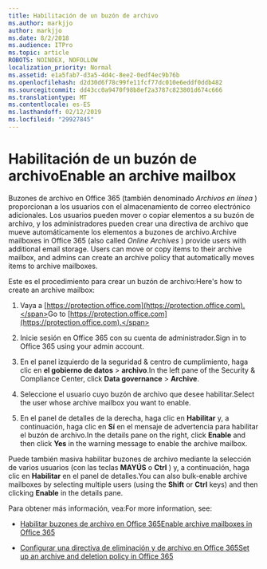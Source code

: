 ```yaml
---
title: Habilitación de un buzón de archivo
ms.author: markjjo
author: markjjo
ms.date: 8/2/2018
ms.audience: ITPro
ms.topic: article
ROBOTS: NOINDEX, NOFOLLOW
localization_priority: Normal
ms.assetid: e1a5fab7-d3a5-4d4c-8ee2-0edf4ec9b76b
ms.openlocfilehash: d2d30d6f78c99fe11fcf77dc010e6eddf0ddb482
ms.sourcegitcommit: dd43cc0a9470f98b8ef2a3787c823801d674c666
ms.translationtype: MT
ms.contentlocale: es-ES
ms.lasthandoff: 02/12/2019
ms.locfileid: "29927845"
---
```

# <a name="enable-an-archive-mailbox"></a><span data-ttu-id="04e9e-102">Habilitación de un buzón de archivo</span><span class="sxs-lookup"><span data-stu-id="04e9e-102">Enable an archive mailbox</span></span>

<span data-ttu-id="04e9e-p101">Buzones de archivo en Office 365 (también denominado *Archivos en línea* ) proporcionan a los usuarios con el almacenamiento de correo electrónico adicionales. Los usuarios pueden mover o copiar elementos a su buzón de archivo, y los administradores pueden crear una directiva de archivo que mueve automáticamente los elementos a buzones de archivo.</span><span class="sxs-lookup"><span data-stu-id="04e9e-p101">Archive mailboxes in Office 365 (also called  *Online Archives*  ) provide users with additional email storage. Users can move or copy items to their archive mailbox, and admins can create an archive policy that automatically moves items to archive mailboxes.</span></span> 
  
<span data-ttu-id="04e9e-105">Este es el procedimiento para crear un buzón de archivo:</span><span class="sxs-lookup"><span data-stu-id="04e9e-105">Here's how to create an archive mailbox:</span></span>
  
1. <span data-ttu-id="04e9e-106">Vaya a [https://protection.office.com](https://protection.office.com).</span><span class="sxs-lookup"><span data-stu-id="04e9e-106">Go to [https://protection.office.com](https://protection.office.com).</span></span>
    
2. <span data-ttu-id="04e9e-107">Inicie sesión en Office 365 con su cuenta de administrador.</span><span class="sxs-lookup"><span data-stu-id="04e9e-107">Sign in to Office 365 using your admin account.</span></span>
    
3. <span data-ttu-id="04e9e-108">En el panel izquierdo de la seguridad &amp; centro de cumplimiento, haga clic en **el gobierno de datos** \> **archivo**.</span><span class="sxs-lookup"><span data-stu-id="04e9e-108">In the left pane of the Security &amp; Compliance Center, click **Data governance** \> **Archive**.</span></span>
    
4. <span data-ttu-id="04e9e-109">Seleccione el usuario cuyo buzón de archivo que desee habilitar.</span><span class="sxs-lookup"><span data-stu-id="04e9e-109">Select the user whose archive mailbox you want to enable.</span></span>
    
5. <span data-ttu-id="04e9e-110">En el panel de detalles de la derecha, haga clic en **Habilitar** y, a continuación, haga clic en **Sí** en el mensaje de advertencia para habilitar el buzón de archivo.</span><span class="sxs-lookup"><span data-stu-id="04e9e-110">In the details pane on the right, click **Enable** and then click **Yes** in the warning message to enable the archive mailbox.</span></span> 
    
<span data-ttu-id="04e9e-111">Puede también masiva habilitar buzones de archivo mediante la selección de varios usuarios (con las teclas **MAYÚS** o **Ctrl** ) y, a continuación, haga clic en **Habilitar** en el panel de detalles.</span><span class="sxs-lookup"><span data-stu-id="04e9e-111">You can also bulk-enable archive mailboxes by selecting multiple users (using the **Shift** or **Ctrl** keys) and then clicking **Enable** in the details pane.</span></span> 
  
<span data-ttu-id="04e9e-112">Para obtener más información, vea:</span><span class="sxs-lookup"><span data-stu-id="04e9e-112">For more information, see:</span></span>
  
- [<span data-ttu-id="04e9e-113">Habilitar buzones de archivo en Office 365</span><span class="sxs-lookup"><span data-stu-id="04e9e-113">Enable archive mailboxes in Office 365</span></span>](https://support.office.com/article/enable-archive-mailboxes-in-the-office-365-security-compliance-center-268a109e-7843-405b-bb3d-b9393b2342ce)
    
- [<span data-ttu-id="04e9e-114">Configurar una directiva de eliminación y de archivo en Office 365</span><span class="sxs-lookup"><span data-stu-id="04e9e-114">Set up an archive and deletion policy in Office 365</span></span>](https://support.office.com/article/Set-up-an-archive-and-deletion-policy-for-mailboxes-in-your-Office-365-organization-ec3587e4-7b4a-40fb-8fb8-8aa05aeae2ce)
    

